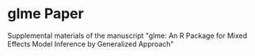 # glme Paper
Supplemental materials of the manuscript "glme: An R Package for Mixed Effects Model Inference by Generalized Approach"
